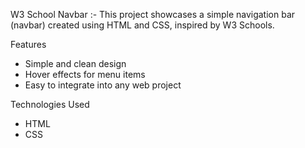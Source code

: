 
W3 School Navbar :-
This project showcases a simple navigation bar (navbar) created using HTML and CSS, inspired by W3 Schools.

Features
* Simple and clean design
* Hover effects for menu items
* Easy to integrate into any web project

Technologies Used
* HTML
* CSS

